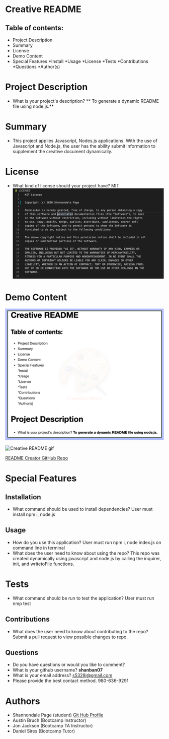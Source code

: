 # Creative README


## Table of contents:
* Project Description
* Summary
* License
* Demo Content
* Special Features
    *Install
    *Usage
    *License
    *Tests
    *Contributions
    *Questions
*Author(s)


# Project Description

* What is your project's description? **  To generate a dynamic README file using node.js.**

# Summary

* This project applies Javascript, Nodes.js applications. With the use of Javascript and Node.js, the user has the ability submit information to supplement the creative document dynamically.

# License

* What kind of license should your project have? MIT
![License Screenshot](./licensephoto.png)

# Demo Content

![README Screenshot](./readmephoto.png)

![Creative README gif](creative.gif)

<a href="https://github.com/sjohn214/ReadMeCreator.git">README Creator GitHub Repo</a>


# Special Features

## Installation

* What command should be used to install dependencies? User must install npm i, node.js

## Usage

* How do you use this application? User must run npm i, node index.js on command line in terminal
* What does the user need to know about using the repo?   This repo was created dynamically using javascript and node.js by calling the inquirer, init, and writetoFile functions.

# Tests

* What command should be run to test the application? User must run nmp test

## Contributions

* What does the user need to know about contributing to the repo?   Submit a pull request to view possible changes to repo.

## Questions

* Do you have questions or would you like to comment? 
* What is your github username? **shanban07**
* What is your email address? s5328j@gmail.com
* Please provide the best contact method. 980-636-9291
 
# Authors
* Shannondale Page (student) <a href="https://github.com/sjohn214">Git Hub Profile</a>
* Austin Bruch (Bootcamp Instructor)
* Jon Jackson (Bootcamp TA Instructor)
* Daniel Sires (Bootcamp Tutor)


  
